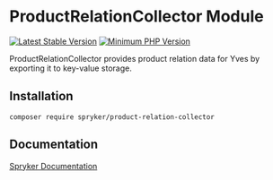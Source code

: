 # ProductRelationCollector Module
[![Latest Stable Version](https://poser.pugx.org/spryker/product-relation-collector/v/stable.svg)](https://packagist.org/packages/spryker/product-relation-collector)
[![Minimum PHP Version](https://img.shields.io/badge/php-%3E%3D%208.2-8892BF.svg)](https://php.net/)

ProductRelationCollector provides product relation data for Yves by exporting it to key-value storage.

## Installation

```
composer require spryker/product-relation-collector
```

## Documentation

[Spryker Documentation](https://docs.spryker.com)
